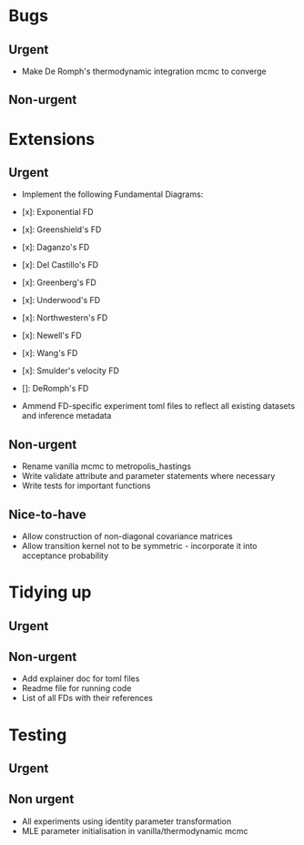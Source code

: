 # Bugs

## Urgent

- Make De Romph's thermodynamic integration mcmc to converge

## Non-urgent


# Extensions

## Urgent
- Implement the following Fundamental Diagrams:
 - [x]: Exponential FD
 - [x]: Greenshield's FD
 - [x]: Daganzo's FD
 - [x]: Del Castillo's FD 
 - [x]: Greenberg's FD
 - [x]: Underwood's FD
 - [x]: Northwestern's FD
 - [x]: Newell's FD
 - [x]: Wang's FD
 - [x]: Smulder's velocity FD
 - []: DeRomph's FD

- Ammend FD-specific experiment toml files to reflect all existing datasets and inference metadata

## Non-urgent
- Rename vanilla mcmc to metropolis_hastings
- Write validate attribute and parameter statements where necessary
- Write tests for important functions

## Nice-to-have
- Allow construction of non-diagonal covariance matrices
- Allow transition kernel not to be symmetric - incorporate it into acceptance probability

# Tidying up

## Urgent

## Non-urgent
- Add explainer doc for toml files
- Readme file for running code 
- List of all FDs with their references

# Testing

## Urgent

## Non urgent
- All experiments using identity parameter transformation
- MLE parameter initialisation in vanilla/thermodynamic mcmc
